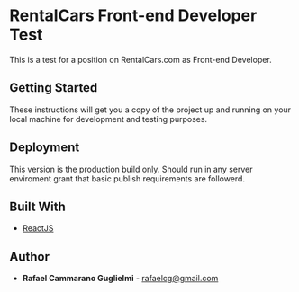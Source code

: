 # RentalCars Front-end Developer Test

This is a test for a position on RentalCars.com as Front-end Developer.

## Getting Started

These instructions will get you a copy of the project up and running on your local machine for development and testing purposes.

## Deployment

This version is the production build only. Should run in any server enviroment grant that basic publish requirements are followerd.


## Built With

* [ReactJS](https://reactjs.org/)

## Author

* **Rafael Cammarano Guglielmi** - rafaelcg@gmail.com
